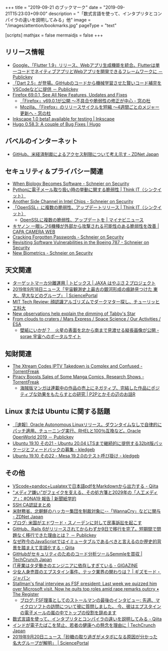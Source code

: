 +++
title = "2019-09-21 のブックマーク"
date =  "2019-09-21T15:23:03+09:00"
description = "「数式言語を使って、インタプリタとコンパイラの違いを説明してみる」他"
image = "/images/attention/bookmarks.jpg"
pageType = "text"

[scripts]
  mathjax = false
  mermaidjs = false
+++

## リリース情報

- [Google、「Flutter 1.9」リリース、Webアプリ生成機能を統合。Flutterは単一コードでネイティブアプリとWebアプリを開発できるフレームワークに － Publickey](https://www.publickey1.jp/blog/19/googleflutter_19webflutteriosandroidwindowsweb.html)
- [「Dart 2.5」が登場。GitHubのコードから機械学習させた賢いコード補完をVSCodeなどに提供 － Publickey](https://www.publickey1.jp/blog/19/dart_25githubvscode.html)
- [Firefox  69.0.1, See All New Features, Updates and Fixes](https://www.mozilla.org/en-US/firefox/69.0.1/releasenotes/)
    - [「Firefox」v69.0.1が公開 ～不具合や脆弱性の修正が中心 - 窓の杜](https://forest.watch.impress.co.jp/docs/news/1208171.html)
    - [Mozilla、「Firefox」のリリースサイクルを短縮 ～4週間ごとのメジャー更新へ - 窓の杜](https://forest.watch.impress.co.jp/docs/news/1207892.html)
- [Inkscape 1.0 beta1 available for testing | Inkscape](https://inkscape.org/news/2019/09/08/inkscape-10-beta1-available-testing/)
- [Hugo 0.58.3: A couple of Bug Fixes | Hugo](https://gohugo.io/news/0.58.3-relnotes/)

## バベルのインターネット

- [GitHub、米経済制裁によるアクセス制限について考え示す - ZDNet Japan](https://japan.zdnet.com/article/35142857/)

## セキュリティ＆プライバシー関連

- [When Biology Becomes Software - Schneier on Security](https://www.schneier.com/blog/archives/2019/09/when_biology_be.html)
- [Pythonに電子メール取り扱い時の挙動に関する脆弱性 | Think IT（シンクイット）](https://thinkit.co.jp/news/bn/16794)
- [Another Side Channel in Intel Chips - Schneier on Security](https://www.schneier.com/blog/archives/2019/09/another_side_ch.html)
- [「OpenSSL」に複数の脆弱性、アップデートリリース | Think IT（シンクイット）](https://thinkit.co.jp/news/bn/16796)
    - [OpenSSLに複数の脆弱性、アップデートを | マイナビニュース](https://news.mynavi.jp/article/20190915-893817/)
- [キヤノン 一眼レフ6機種が外部から攻撃される可能性のある脆弱性を改善 | CAPA CAMERA WEB](https://capa.getnavi.jp/news/312202/)
- [Cracking Forgotten Passwords - Schneier on Security](https://www.schneier.com/blog/archives/2019/09/cracking_forgot.html)
- [Revisiting Software Vulnerabilities in the Boeing 787 - Schneier on Security](https://www.schneier.com/blog/archives/2019/09/revisiting_soft.html)
- [New Biometrics - Schneier on Security](https://www.schneier.com/blog/archives/2019/09/new_biometrics.html)

## 天文関連

- [ターゲットマーカ分離運用  | トピックス | JAXA はやぶさ２プロジェクト](http://www.hayabusa2.jaxa.jp/topics/20190916_TMORB/)
- [2019年9月18日ニュース「宇宙観測史上最古の銀河形成の痕跡見つけた 東大、早大などのグループ」 | SciencePortal](https://scienceportal.jst.go.jp/news/newsflash_review/newsflash/2019/09/20190918_01.html)
- [MIT Tech Review: 顔認識アルゴリズムでダークマター探し、チューリッヒ工科大](https://www.technologyreview.jp/nl/facial-recognition-algorithms-can-be-deployed-to-hunt-for-dark-matter/)
- [New observations help explain the dimming of Tabby's Star](https://m.phys.org/news/2019-09-dimming-tabby-star.html)
- [From clouds to craters / Mars Express / Space Science / Our Activities / ESA](http://www.esa.int/Our_Activities/Space_Science/Mars_Express/From_clouds_to_craters)
    - [壁紙にいかが？　火星の表面を北から南まで見渡せる縦長画像が公開 - sorae 宇宙へのポータルサイト](https://sorae.info/astronomy/20190920-mars.html)

## 知財関連

- [The Xtream Codes IPTV Takedown is Complex and Confused - TorrentFreak](https://torrentfreak.com/the-xtream-codes-iptv-takedown-is-complex-and-confused-190919/)
- [Piracy Boosts Sales of Some Manga Comics, Research Shows - TorrentFreak](https://torrentfreak.com/piracy-boosts-sales-of-some-manga-comics-research-shows-190920/)
    - [海賊版マンガは連載中の作品の売上にネガティブ、完結した作品にポジティブな効果をもたらすとの研究 | P2Pとかその辺のお話R](https://p2ptk.org/copyright/2799)

## Linux または Ubuntu に関する話題

- [［速報］Oracle Autonomous Linuxリリース。ダウンタイムなしで自律的にパッチ適用、チューニング実行、RHELと100％互換など。Oracle OpenWorld 2019 － Publickey](https://www.publickey1.jp/blog/19/oracle_autonomous_linuxrhel100oracle_openworld_2019.html)
- [Ubuntu 19.10 その21 - Ubuntu 20.04 LTSまで継続的に提供する32bit版パッケージとフィードバックの募集 - kledgeb](https://kledgeb.blogspot.com/2019/09/ubuntu-1910-21-ubuntu-2004-lts32bit.html)
- [Ubuntu 19.10 その22 - Mesa 19.2.0のテスト呼び掛け - kledgeb](https://kledgeb.blogspot.com/2019/09/ubuntu-1910-22-mesa-1920.html)

## その他

- [VScode+pandoc+Lualatexで日本語pdfをMarkdownから出力する - Qiita](https://qiita.com/yanami/items/3e20b0daf7743ffb8b14)
- [“メディア嫌い”がフェイクを支える、その処方箋と2029年の「人工メディア」：#ONA19 報告 | 新聞紙学的](https://kaztaira.wordpress.com/2019/09/14/media-trust-and-correction/)
- [SSH CA認証まとめ](http://kontany.net/blog/?p=211)
- [米財務省、北朝鮮のハッカー集団を制裁対象に--「WannaCry」などに関与 - ZDNet Japan](https://japan.zdnet.com/article/35142727/)
- [ブログ: 米国がエドワード・スノーデンに対して民事訴訟を起こす](https://okuranagaimo.blogspot.com/2019/09/blog-post_89.html)
- [GitHub、Rails 6がリリースされてからわずか9日で移行を完了。短期間で問題なく移行できた理由とは？ － Publickey](https://www.publickey1.jp/blog/19/githubrails_69.html)
- [なぜ昨今のJavaScriptではイミュータブルであるべきと言えるのか歴史的背景を踏まえて言語化する - Qiita](https://qiita.com/ttiger55/items/dc18b5ea2180b5059f26)
- [GitHubがセキュリティのためのコード分析ツールSemmleを買収  |  TechCrunch Japan](https://techcrunch.com/2019/09/18/github-acquires-code-analysis-tool-semmle/)
- [IT産業はタダ働きのエンジニアに依存しすぎている - GIGAZINE](https://gigazine.net/news/20190918-internet-relies-on-working-for-free/)
- [少女人身売買のエプスタイン事件、テック業界の関わりは？ | ギズモード・ジャパン](https://www.gizmodo.jp/2019/09/epstein-money-report.html)
- [Stallman's final interview as FSF president: Last week we quizzed him over Microsoft visit. Now he quits top roles amid rape remarks outcry • The Register](https://www.theregister.co.uk/2019/09/17/richard_stallman_final_interview/)
    - [ブログ: FSF理事としてのストールマンの最後のインタビュー: 先週、マイクロソフトの訪問について彼に質問しました。 今、彼はエプスタインの電子メールの嵐の中でトップの役割を辞めます](https://okuranagaimo.blogspot.com/2019/09/fsf.html)
- [数式言語を使って、インタプリタとコンパイラの違いを説明してみる - Qiita](https://qiita.com/kmizu/items/e8ff0d75c358cc7a6658)
- [インドが電子たばこを禁止、若者の健康への懸念を理由に  |  TechCrunch Japan](https://techcrunch.com/2019/09/18/india-bans-e-cigarettes-citing-youth-health-concerns/)
- [2019年9月20日ニュース「砂糖の取り過ぎがメタボになる原因が分かった 名大グループが解明」 | SciencePortal](https://scienceportal.jst.go.jp/news/newsflash_review/newsflash/2019/09/20190920_01.html)
